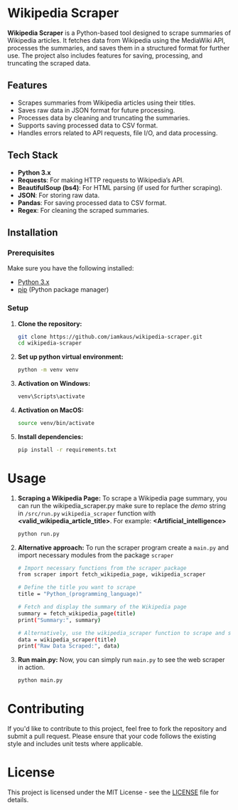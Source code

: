 # Wikipedia Scraper

**Wikipedia Scraper** is a Python-based tool designed to scrape summaries of Wikipedia articles. It fetches data from Wikipedia using the MediaWiki API, processes the summaries, and saves them in a structured format for further use. The project also includes features for saving, processing, and truncating the scraped data.

## Features

- Scrapes summaries from Wikipedia articles using their titles.
- Saves raw data in JSON format for future processing.
- Processes data by cleaning and truncating the summaries.
- Supports saving processed data to CSV format.
- Handles errors related to API requests, file I/O, and data processing.

## Tech Stack

- **Python 3.x**
- **Requests**: For making HTTP requests to Wikipedia’s API.
- **BeautifulSoup (bs4)**: For HTML parsing (if used for further scraping).
- **JSON**: For storing raw data.
- **Pandas**: For saving processed data to CSV format.
- **Regex**: For cleaning the scraped summaries.

## Installation

### Prerequisites

Make sure you have the following installed:

- [Python 3.x](https://www.python.org/downloads/)
- [pip](https://pip.pypa.io/en/stable/) (Python package manager)

### Setup

1. **Clone the repository:**
   ```bash
   git clone https://github.com/iamkaus/wikipedia-scraper.git
   cd wikipedia-scraper
2. **Set up python virtual environment:**
    ```bash
    python -m venv venv
3. **Activation on Windows:**
    ```bash
    venv\Scripts\activate
4. **Activation on MacOS:**
    ```bash
    source venv/bin/activate
5. **Install dependencies:**
    ```bash
    pip install -r requirements.txt
# Usage
1. **Scraping a Wikipedia Page:**
    To scrape a Wikipedia page summary, you can run the wikipedia_scraper.py make sure to replace the *demo* string in `/src/run.py` `wikipedia_scraper` function with **<valid_wikipedia_article_title>**. For example: **<Artificial_intelligence>**

    ```bash
    python run.py
2. **Alternative approach:**
    To run the scraper program create a `main.py` and import necessary modules from the package `scraper`
    ```bash
    # Import necessary functions from the scraper package
    from scraper import fetch_wikipedia_page, wikipedia_scraper

    # Define the title you want to scrape
    title = "Python_(programming_language)"

    # Fetch and display the summary of the Wikipedia page
    summary = fetch_wikipedia_page(title)
    print("Summary:", summary)

    # Alternatively, use the wikipedia_scraper function to scrape and save data
    data = wikipedia_scraper(title)
    print("Raw Data Scraped:", data)
3. **Run main.py:** 
    Now, you can simply run `main.py` to see the web scraper in action.
    ```bash
    python main.py
# Contributing
If you'd like to contribute to this project, feel free to fork the repository and submit a pull request. Please ensure that your code follows the existing style and includes unit tests where applicable.

# License
This project is licensed under the MIT License - see the [LICENSE](LICENSE) file for details.

